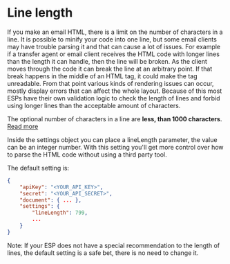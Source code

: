 # Line length

If you make an email HTML, there is a limit on the number of characters in a line. It is possible to minify your code into one line, but some email clients may have trouble parsing it and that can cause a lot of issues.
For example if a transfer agent or email client receives the HTML code with longer lines than the length it can handle, then the line will be broken. As the client moves through the code it can break the line at an arbitrary point. If that break happens in the middle of an HTML tag, it could make the tag unreadable. From that point various kinds of rendering issues can occur, mostly display errors that can affect the whole layout. Because of this most ESPs have their own validation logic to check the length of lines and forbid using longer lines than the acceptable amount of characters.

The optional number of characters in a line are **less, than 1000 characters**.
[Read more](https://tools.ietf.org/html/rfc2822#section-2.1.1)

Inside the settings object you can place a lineLength parameter, the value can be an integer number. With this setting you'll get more control over how to parse the HTML code without using a third party tool.

The default setting is:

```json
{
	"apiKey": "<YOUR_API_KEY>",
	"secret": "<YOUR_API_SECRET>",
	"document": { ... },
	"settings": {
		"lineLength": 799,
		...
	}
}
```
Note: If your ESP does not have a special recommendation to the length of lines, the default setting is a safe bet, there is no need to change it.
